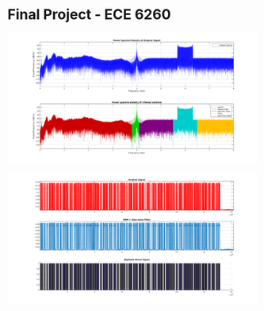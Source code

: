 # Final Project - ECE 6260

![Filtered sections from the original signal](./doc/filtered-sections.png)

![Digitized Morse Signal](./doc/morse-signal.png)
